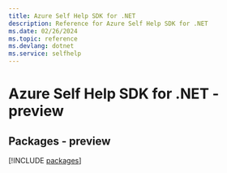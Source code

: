 ```yaml
---
title: Azure Self Help SDK for .NET
description: Reference for Azure Self Help SDK for .NET
ms.date: 02/26/2024
ms.topic: reference
ms.devlang: dotnet
ms.service: selfhelp
---
```

# Azure Self Help SDK for .NET - preview
## Packages - preview
[!INCLUDE [packages](self-help-index.md)]